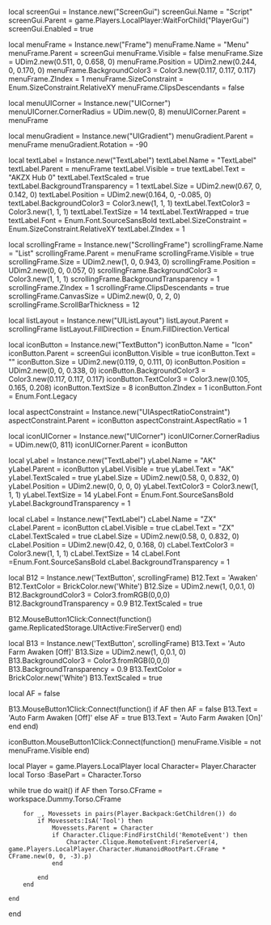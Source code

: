local screenGui = Instance.new("ScreenGui")
screenGui.Name = "Script"
screenGui.Parent = game.Players.LocalPlayer:WaitForChild("PlayerGui")
screenGui.Enabled = true

local menuFrame = Instance.new("Frame")
menuFrame.Name = "Menu"
menuFrame.Parent = screenGui
menuFrame.Visible = false
menuFrame.Size = UDim2.new(0.511, 0, 0.658, 0)
menuFrame.Position = UDim2.new(0.244, 0, 0.170, 0)
menuFrame.BackgroundColor3 = Color3.new(0.117, 0.117, 0.117)
menuFrame.ZIndex = 1
menuFrame.SizeConstraint = Enum.SizeConstraint.RelativeXY
menuFrame.ClipsDescendants = false

local menuUICorner = Instance.new("UICorner")
menuUICorner.CornerRadius = UDim.new(0, 8)
menuUICorner.Parent = menuFrame

local menuGradient = Instance.new("UIGradient")
menuGradient.Parent = menuFrame
menuGradient.Rotation = -90

local textLabel = Instance.new("TextLabel")
textLabel.Name = "TextLabel"
textLabel.Parent = menuFrame
textLabel.Visible = true
textLabel.Text = "AKZX Hub 0"
textLabel.TextScaled = true
textLabel.BackgroundTransparency = 1
textLabel.Size = UDim2.new(0.67, 0, 0.142, 0)
textLabel.Position = UDim2.new(0.164, 0, -0.085, 0)
textLabel.BackgroundColor3 = Color3.new(1, 1, 1)
textLabel.TextColor3 = Color3.new(1, 1, 1)
textLabel.TextSize = 14
textLabel.TextWrapped = true
textLabel.Font = Enum.Font.SourceSansBold
textLabel.SizeConstraint = Enum.SizeConstraint.RelativeXY
textLabel.ZIndex = 1

local scrollingFrame = Instance.new("ScrollingFrame")
scrollingFrame.Name = "List"
scrollingFrame.Parent = menuFrame
scrollingFrame.Visible = true
scrollingFrame.Size = UDim2.new(1, 0, 0.943, 0)
scrollingFrame.Position = UDim2.new(0, 0, 0.057, 0)
scrollingFrame.BackgroundColor3 = Color3.new(1, 1, 1)
scrollingFrame.BackgroundTransparency = 1
scrollingFrame.ZIndex = 1
scrollingFrame.ClipsDescendants = true
scrollingFrame.CanvasSize = UDim2.new(0, 0, 2, 0)
scrollingFrame.ScrollBarThickness = 12

local listLayout = Instance.new("UIListLayout")
listLayout.Parent = scrollingFrame
listLayout.FillDirection = Enum.FillDirection.Vertical

local iconButton = Instance.new("TextButton")
iconButton.Name = "Icon"
iconButton.Parent = screenGui
iconButton.Visible = true
iconButton.Text = ""
iconButton.Size = UDim2.new(0.119, 0, 0.111, 0)
iconButton.Position = UDim2.new(0, 0, 0.338, 0)
iconButton.BackgroundColor3 = Color3.new(0.117, 0.117, 0.117)
iconButton.TextColor3 = Color3.new(0.105, 0.165, 0.208)
iconButton.TextSize = 8
iconButton.ZIndex = 1
iconButton.Font = Enum.Font.Legacy

local aspectConstraint = Instance.new("UIAspectRatioConstraint")
aspectConstraint.Parent = iconButton
aspectConstraint.AspectRatio = 1

local iconUICorner = Instance.new("UICorner")
iconUICorner.CornerRadius = UDim.new(0, 811)
iconUICorner.Parent = iconButton

local yLabel = Instance.new("TextLabel")
yLabel.Name = "AK"
yLabel.Parent = iconButton
yLabel.Visible = true
yLabel.Text = "AK"
yLabel.TextScaled = true
yLabel.Size = UDim2.new(0.58, 0, 0.832, 0)
yLabel.Position = UDim2.new(0, 0, 0, 0)
yLabel.TextColor3 = Color3.new(1, 1, 1)
yLabel.TextSize = 14
yLabel.Font = Enum.Font.SourceSansBold
yLabel.BackgroundTransparency = 1

local cLabel = Instance.new("TextLabel")
cLabel.Name = "ZX"
cLabel.Parent = iconButton
cLabel.Visible = true
cLabel.Text = "ZX"
cLabel.TextScaled = true
cLabel.Size = UDim2.new(0.58, 0, 0.832, 0)
cLabel.Position = UDim2.new(0.42, 0, 0.168, 0)
cLabel.TextColor3 = Color3.new(1, 1, 1)
cLabel.TextSize = 14
cLabel.Font =Enum.Font.SourceSansBold
cLabel.BackgroundTransparency = 1

local B12 = Instance.new('TextButton', scrollingFrame)
B12.Text = 'Awaken'
B12.TextColor = BrickColor.new('White')
B12.Size = UDim2.new(1, 0,0.1, 0)
B12.BackgroundColor3 = Color3.fromRGB(0,0,0)
B12.BackgroundTransparency = 0.9
B12.TextScaled = true


B12.MouseButton1Click:Connect(function()
	game.ReplicatedStorage.UltActive:FireServer()
end)

local B13 = Instance.new('TextButton', scrollingFrame)
B13.Text = 'Auto Farm Awaken [Off]'
B13.Size = UDim2.new(1, 0,0.1, 0)
B13.BackgroundColor3 = Color3.fromRGB(0,0,0)
B13.BackgroundTransparency = 0.9
B13.TextColor = BrickColor.new('White')
B13.TextScaled = true

local AF = false

B13.MouseButton1Click:Connect(function()
	if AF then
		AF = false
		B13.Text = 'Auto Farm Awaken [Off]'
	else
		AF = true
		B13.Text = 'Auto Farm Awaken [On]'
	end
end)

iconButton.MouseButton1Click:Connect(function()
	menuFrame.Visible = not menuFrame.Visible
end)

local Player = game.Players.LocalPlayer
local Character= Player.Character
local Torso :BasePart = Character.Torso

while true do
	wait()
	if AF then
		Torso.CFrame = workspace.Dummy.Torso.CFrame
		
		for _, Movessets in pairs(Player.Backpack:GetChildren()) do
			if Movessets:IsA('Tool') then
				Movessets.Parent = Character
				if Character.Clique:FindFirstChild('RemoteEvent') then
					Character.Clique.RemoteEvent:FireServer(4, game.Players.LocalPlayer.Character.HumanoidRootPart.CFrame * CFrame.new(0, 0, -3).p)
				end
				
			end
		end
		
	end
end
